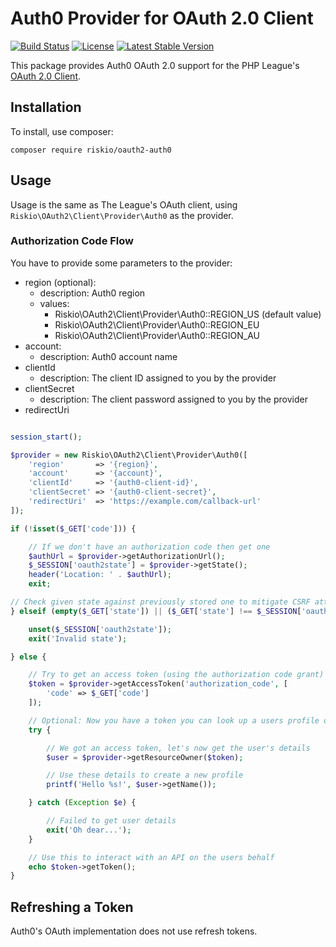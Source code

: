 # Auth0 Provider for OAuth 2.0 Client

[![Build Status](https://img.shields.io/travis/RiskioFr/oauth2-auth0.svg)](https://travis-ci.org/RiskioFr/oauth2-auth0)
[![License](https://img.shields.io/packagist/l/riskio/oauth2-auth0.svg)](https://github.com/RiskioFr/oauth2-auth0/blob/master/LICENSE)
[![Latest Stable Version](https://img.shields.io/packagist/v/riskio/oauth2-auth0.svg)](https://packagist.org/packages/riskio/oauth2-auth0)

This package provides Auth0 OAuth 2.0 support for the PHP League's [OAuth 2.0 Client](https://github.com/thephpleague/oauth2-client).

## Installation

To install, use composer:

```
composer require riskio/oauth2-auth0
```

## Usage

Usage is the same as The League's OAuth client, using `Riskio\OAuth2\Client\Provider\Auth0` as the provider.

### Authorization Code Flow

You have to provide some parameters to the provider:

- region (optional):
   - description: Auth0 region
   - values:
      - Riskio\OAuth2\Client\Provider\Auth0::REGION_US (default value)
      - Riskio\OAuth2\Client\Provider\Auth0::REGION_EU
      - Riskio\OAuth2\Client\Provider\Auth0::REGION_AU
- account:
   - description: Auth0 account name
- clientId
   - description: The client ID assigned to you by the provider
- clientSecret
   - description: The client password assigned to you by the provider
- redirectUri

```php

session_start();

$provider = new Riskio\OAuth2\Client\Provider\Auth0([
    'region'       => '{region}',
    'account'      => '{account}',
    'clientId'     => '{auth0-client-id}',
    'clientSecret' => '{auth0-client-secret}',
    'redirectUri'  => 'https://example.com/callback-url'
]);

if (!isset($_GET['code'])) {

    // If we don't have an authorization code then get one
    $authUrl = $provider->getAuthorizationUrl();
    $_SESSION['oauth2state'] = $provider->getState();
    header('Location: ' . $authUrl);
    exit;

// Check given state against previously stored one to mitigate CSRF attack
} elseif (empty($_GET['state']) || ($_GET['state'] !== $_SESSION['oauth2state'])) {

    unset($_SESSION['oauth2state']);
    exit('Invalid state');

} else {

    // Try to get an access token (using the authorization code grant)
    $token = $provider->getAccessToken('authorization_code', [
        'code' => $_GET['code']
    ]);

    // Optional: Now you have a token you can look up a users profile data
    try {

        // We got an access token, let's now get the user's details
        $user = $provider->getResourceOwner($token);

        // Use these details to create a new profile
        printf('Hello %s!', $user->getName());

    } catch (Exception $e) {

        // Failed to get user details
        exit('Oh dear...');
    }

    // Use this to interact with an API on the users behalf
    echo $token->getToken();
}
```

## Refreshing a Token

Auth0's OAuth implementation does not use refresh tokens.
